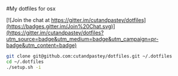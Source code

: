 #My dotfiles for osx

[![Join the chat at https://gitter.im/cutandpastey/dotfiles](https://badges.gitter.im/Join%20Chat.svg)](https://gitter.im/cutandpastey/dotfiles?utm_source=badge&utm_medium=badge&utm_campaign=pr-badge&utm_content=badge)

```bash
git clone git@github.com:cutandpastey/dotfiles.git ~/.dotfiles
cd ~/.dotfiles
./setup.sh -i
```
